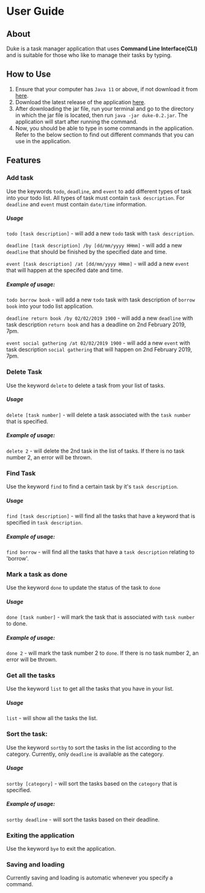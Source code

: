 # User Guide

## About
Duke is a task manager application that uses **Command Line Interface(CLI)** and is suitable for those who like to manage their tasks by typing.

## How to Use
1. Ensure that your computer has `Java 11` or above, if not download it from [here](https://www.oracle.com/technetwork/java/javase/downloads/jdk11-downloads-5066655.html).
2. Download the latest release of the application [here](https://github.com/WilliamRyank/duke/releases/tag/A-Release).
3. After downloading the jar file, run your terminal and go to the directory in which the jar file is located, then run `java -jar duke-0.2.jar`. The application will start after running the command.
4. Now, you should be able to type in some commands in the application. Refer to the below section to find out different commands that you can use in the application.

## Features

### Add task
Use the keywords `todo`, `deadline`, and `event` to add different types of task into your todo list. All types of task must contain `task description`. For `deadline` and `event` must contain `date/time` information.

##### Usage
`todo [task description]` - will add a new `todo` task with `task description`.

`deadline [task description] /by [dd/mm/yyyy HHmm]` - will add a new `deadline` that should be finished by the specified date and time.

`event [task description] /at [dd/mm/yyyy HHmm]` - will add a new `event` that will happen at the specifed date and time.

##### Example of usage:
`todo borrow book` - will add a new `todo` task with task description of `borrow book` into your todo list application.

`deadline return book /by 02/02/2019 1900` - will add a new `deadline` with task description `return book` and has a deadline on 2nd
February 2019, 7pm.

`event social gathering /at 02/02/2019 1900` - will add a new `event` with task description `social gathering` that will happen on 2nd February 2019, 7pm.

### Delete Task
Use the keyword `delete` to delete a task from your list of tasks.

##### Usage
`delete [task number]` - will delete a task associated with the `task number` that is specified.

##### Example of usage:
`delete 2` - will delete the 2nd task in the list of tasks. If there is no task number 2, an error will be thrown.

### Find Task
Use the keyword `find` to find a certain task by it's `task description`.

##### Usage
`find [task description]` - will find all the tasks that have a keyword that is specified in `task description`.

##### Example of usage:
`find borrow` - will find all the tasks that have a `task description` relating to 'borrow'.

### Mark a task as done
Use the keyword `done` to update the status of the task to `done`

##### Usage
`done [task number]` - will mark the task that is associated with `task number` to done.

##### Example of usage:
`done 2` - will mark the task number 2 to `done`. If there is no task number 2, an error will be thrown.

### Get all the tasks
Use the keyword `list` to get all the tasks that you have in your list.

##### Usage
`list` - will show all the tasks the list.

### Sort the task:
Use the keyword `sortby` to sort the tasks in the list according to the category. Currently, only `deadline` is available as the category.

##### Usage
`sortby [category]` - will sort the tasks based on the `category` that is specified.

##### Example of usage:
`sortby deadline` - will sort the tasks based on their deadline.

### Exiting the application
Use the keyword `bye` to exit the application.

### Saving and loading
Currently saving and loading is automatic whenever you specify a command.